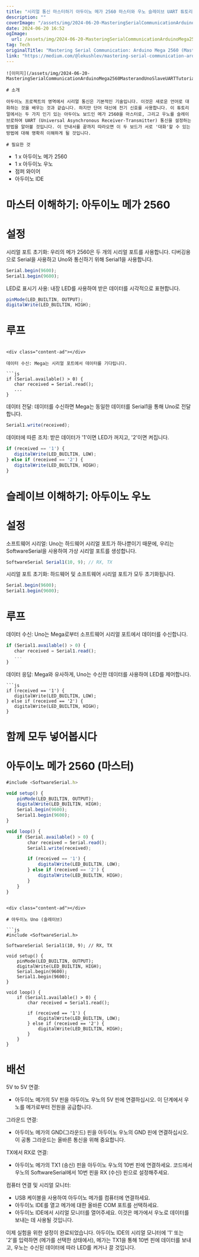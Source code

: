 ```yaml
---
title: "시리얼 통신 마스터하기 아두이노 메가 2560 마스터와 우노 슬레이브 UART 튜토리얼"
description: ""
coverImage: "/assets/img/2024-06-20-MasteringSerialCommunicationArduinoMega2560MasterandUnoSlaveUARTTutorial_0.png"
date: 2024-06-20 16:52
ogImage: 
  url: /assets/img/2024-06-20-MasteringSerialCommunicationArduinoMega2560MasterandUnoSlaveUARTTutorial_0.png
tag: Tech
originalTitle: "Mastering Serial Communication: Arduino Mega 2560 (Master) and Uno (Slave) UART Tutorial"
link: "https://medium.com/@lekushlev/mastering-serial-communication-arduino-mega-2560-master-and-uno-slave-uart-tutorial-975ca9b165c6"
---
```



```
![이미지](/assets/img/2024-06-20-MasteringSerialCommunicationArduinoMega2560MasterandUnoSlaveUARTTutorial_0.png)

# 소개

아두이노 프로젝트의 영역에서 시리얼 통신은 기본적인 기술입니다. 이것은 새로운 언어로 대화하는 것을 배우는 것과 같습니다. 하지만 단어 대신에 전기 신호를 사용합니다. 이 튜토리얼에서는 두 가지 인기 있는 아두이노 보드인 메가 2560을 마스터로, 그리고 우노를 슬레이브로하여 UART (Universal Asynchronous Receiver-Transmitter) 통신을 설정하는 방법을 알아볼 것입니다. 이 안내서를 끝까지 따라오면 이 두 보드가 서로 '대화'할 수 있는 방법에 대해 명확히 이해하게 될 것입니다.

# 필요한 것
```

<div class="content-ad"></div>

- 1 x 아두이노 메가 2560
- 1 x 아두이노 우노
- 점퍼 와이어
- 아두이노 IDE

# 마스터 이해하기: 아두이노 메가 2560

# 설정

시리얼 포트 초기화: 우리의 메가 2560은 두 개의 시리얼 포트를 사용합니다. 디버깅용으로 Serial을 사용하고 Uno와 통신하기 위해 Serial1을 사용합니다.

<div class="content-ad"></div>

```js
Serial.begin(9600);
Serial1.begin(9600);
```

LED로 표시기 사용: 내장 LED를 사용하여 받은 데이터를 시각적으로 표현합니다.

```js
pinMode(LED_BUILTIN, OUTPUT);
digitalWrite(LED_BUILTIN, HIGH);
```

# 루프
```

<div class="content-ad"></div>

데이터 수신: Mega는 시리얼 포트에서 데이터를 기다립니다.

```js
if (Serial.available() > 0) {
   char received = Serial.read();
   ...
}
```

데이터 전달: 데이터를 수신하면 Mega는 동일한 데이터를 Serial1을 통해 Uno로 전달합니다.

```js
Serial1.write(received);
```

<div class="content-ad"></div>

데이터에 따른 조치: 받은 데이터가 '1'이면 LED가 꺼지고, '2'이면 켜집니다.

```js
if (received == '1') {
   digitalWrite(LED_BUILTIN, LOW);
} else if (received == '2') {
   digitalWrite(LED_BUILTIN, HIGH);
}
```

# 슬레이브 이해하기: 아두이노 우노

# 설정

<div class="content-ad"></div>

소프트웨어 시리얼: Uno는 하드웨어 시리얼 포트가 하나뿐이기 때문에, 우리는 SoftwareSerial을 사용하여 가상 시리얼 포트를 생성합니다.

```js
SoftwareSerial Serial1(10, 9); // RX, TX
```

시리얼 포트 초기화: 하드웨어 및 소프트웨어 시리얼 포트가 모두 초기화됩니다.

```js
Serial.begin(9600);
Serial1.begin(9600);
```

<div class="content-ad"></div>

# 루프

데이터 수신: Uno는 Mega로부터 소프트웨어 시리얼 포트에서 데이터를 수신합니다.

```js
if (Serial1.available() > 0) {
   char received = Serial1.read();
   ...
}
```

데이터 응답: Mega와 유사하게, Uno는 수신한 데이터를 사용하여 LED를 제어합니다.

<div class="content-ad"></div>

```
```js
if (received == '1') {
   digitalWrite(LED_BUILTIN, LOW);
} else if (received == '2') {
   digitalWrite(LED_BUILTIN, HIGH);
}
```

# 함께 모두 넣어봅시다

# 아두이노 메가 2560 (마스터)

```js
#include <SoftwareSerial.h>

void setup() {
    pinMode(LED_BUILTIN, OUTPUT);
    digitalWrite(LED_BUILTIN, HIGH);
    Serial.begin(9600);
    Serial1.begin(9600);
}

void loop() {
    if (Serial.available() > 0) {
        char received = Serial.read();
        Serial1.write(received);

        if (received == '1') {
            digitalWrite(LED_BUILTIN, LOW);
        } else if (received == '2') {
            digitalWrite(LED_BUILTIN, HIGH);
        }
    }
}
```
```

<div class="content-ad"></div>

# 아두이노 Uno (슬레이브)

```js
#include <SoftwareSerial.h>

SoftwareSerial Serial1(10, 9); // RX, TX

void setup() {
    pinMode(LED_BUILTIN, OUTPUT);
    digitalWrite(LED_BUILTIN, HIGH);
    Serial.begin(9600);
    Serial1.begin(9600);
}

void loop() {
    if (Serial1.available() > 0) {
        char received = Serial1.read();

        if (received == '1') {
            digitalWrite(LED_BUILTIN, LOW);
        } else if (received == '2') {
            digitalWrite(LED_BUILTIN, HIGH);
        }
    }
}
```

# 배선

5V to 5V 연결:

<div class="content-ad"></div>

- 아두이노 메가의 5V 핀을 아두이노 우노의 5V 핀에 연결하십시오. 이 단계에서 우노를 메가로부터 전원을 공급합니다.

그라운드 연결:

- 아두이노 메가의 GND(그라운드) 핀을 아두이노 우노의 GND 핀에 연결하십시오. 이 공통 그라운드는 올바른 통신을 위해 중요합니다.

TX에서 RX로 연결:

<div class="content-ad"></div>

- 아두이노 메가의 TX1 (송신) 핀을 아두이노 우노의 10번 핀에 연결하세요. 코드에서 우노의 SoftwareSerial에서 10번 핀을 RX (수신) 핀으로 설정해주세요.

컴퓨터 연결 및 시리얼 모니터:

- USB 케이블을 사용하여 아두이노 메가를 컴퓨터에 연결하세요.
- 아두이노 IDE를 열고 메가에 대한 올바른 COM 포트를 선택하세요.
- 아두이노 IDE에서 시리얼 모니터를 열어주세요. 이것은 메가에서 우노로 데이터를 보내는 데 사용될 것입니다.

이제 실험을 위한 설정이 완료되었습니다. 아두이노 IDE의 시리얼 모니터에 '1' 또는 '2'를 입력하면 (메가를 선택한 상태에서), 메가는 TX1을 통해 10번 핀에 데이터를 보내고, 우노는 수신된 데이터에 따라 LED를 켜거나 끌 것입니다.
